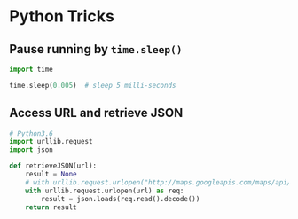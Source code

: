 # Python Tricks

## Pause running by `time.sleep()`
```python
import time

time.sleep(0.005)  # sleep 5 milli-seconds
```

## Access URL and retrieve JSON
```python
# Python3.6
import urllib.request
import json

def retrieveJSON(url):
    result = None
    # with urllib.request.urlopen("http://maps.googleapis.com/maps/api/geocode/json?address=google") as url:
    with urllib.request.urlopen(url) as req:
        result = json.loads(req.read().decode())
    return result
```